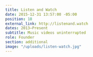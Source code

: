 ```yaml
---
title: Listen and Watch
date: 2015-12-31 13:57:00 -05:00
position: 18
external_link: http://listenand.watch
dates: 2013–Present
subtitle: Music videos uninterrupted
role: Founder
section: additional
image: "/uploads/listen-watch.jpg"
---
```


